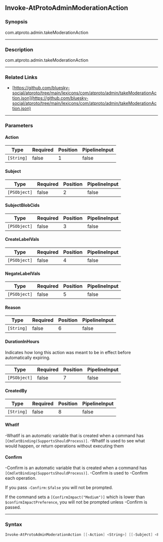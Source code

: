 Invoke-AtProtoAdminModerationAction
-----------------------------------




### Synopsis
com.atproto.admin.takeModerationAction



---


### Description

com.atproto.admin.takeModerationAction



---


### Related Links
* [https://github.com/bluesky-social/atproto/tree/main/lexicons/com/atproto/admin/takeModerationAction.json](https://github.com/bluesky-social/atproto/tree/main/lexicons/com/atproto/admin/takeModerationAction.json)





---


### Parameters
#### **Action**




|Type      |Required|Position|PipelineInput|
|----------|--------|--------|-------------|
|`[String]`|false   |1       |false        |



#### **Subject**




|Type        |Required|Position|PipelineInput|
|------------|--------|--------|-------------|
|`[PSObject]`|false   |2       |false        |



#### **SubjectBlobCids**




|Type        |Required|Position|PipelineInput|
|------------|--------|--------|-------------|
|`[PSObject]`|false   |3       |false        |



#### **CreateLabelVals**




|Type        |Required|Position|PipelineInput|
|------------|--------|--------|-------------|
|`[PSObject]`|false   |4       |false        |



#### **NegateLabelVals**




|Type        |Required|Position|PipelineInput|
|------------|--------|--------|-------------|
|`[PSObject]`|false   |5       |false        |



#### **Reason**




|Type      |Required|Position|PipelineInput|
|----------|--------|--------|-------------|
|`[String]`|false   |6       |false        |



#### **DurationInHours**

Indicates how long this action was meant to be in effect before automatically expiring.






|Type        |Required|Position|PipelineInput|
|------------|--------|--------|-------------|
|`[PSObject]`|false   |7       |false        |



#### **CreatedBy**




|Type      |Required|Position|PipelineInput|
|----------|--------|--------|-------------|
|`[String]`|false   |8       |false        |



#### **WhatIf**
-WhatIf is an automatic variable that is created when a command has ```[CmdletBinding(SupportsShouldProcess)]```.
-WhatIf is used to see what would happen, or return operations without executing them
#### **Confirm**
-Confirm is an automatic variable that is created when a command has ```[CmdletBinding(SupportsShouldProcess)]```.
-Confirm is used to -Confirm each operation.

If you pass ```-Confirm:$false``` you will not be prompted.


If the command sets a ```[ConfirmImpact("Medium")]``` which is lower than ```$confirmImpactPreference```, you will not be prompted unless -Confirm is passed.



---


### Syntax
```PowerShell
Invoke-AtProtoAdminModerationAction [[-Action] <String>] [[-Subject] <PSObject>] [[-SubjectBlobCids] <PSObject>] [[-CreateLabelVals] <PSObject>] [[-NegateLabelVals] <PSObject>] [[-Reason] <String>] [[-DurationInHours] <PSObject>] [[-CreatedBy] <String>] [-WhatIf] [-Confirm] [<CommonParameters>]
```
